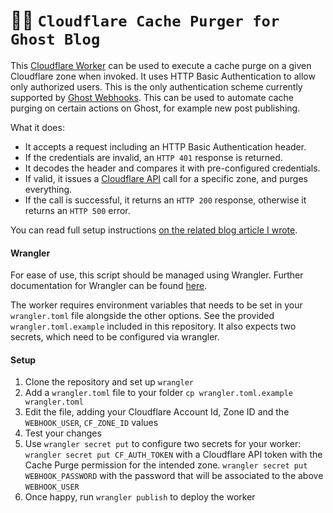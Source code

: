# 👷‍♀️ `Cloudflare Cache Purger for Ghost Blog`

This [Cloudflare Worker](https://workers.cloudflare.com/) can be used to execute a cache purge on a given Cloudflare zone when invoked. It uses HTTP Basic Authentication to allow only authorized users. This is the only authentication scheme currently supported by [Ghost Webhooks](https://ghost.org/docs/api/v3/webhooks/). This can be used to automate cache purging on certain actions on Ghost, for example new post publishing.

What it does:

- It accepts a request including an HTTP Basic Authentication header.
- If the credentials are invalid, an `HTTP 401` response is returned.
- It decodes the header and compares it with pre-configured credentials.
- If valid, it issues a [Cloudflare API](https://api.cloudflare.com/) call for a specific zone, and purges everything.
- If the call is successful, it returns an `HTTP 200` response, otherwise it returns an `HTTP 500` error.

You can read full setup instructions [on the related blog article I wrote](https://www.paolotagliaferri.com/cloudflare-cache-purge-with-ghost-webhook/).

#### Wrangler

For ease of use, this script should be managed using Wrangler.
Further documentation for Wrangler can be found [here](https://developers.cloudflare.com/workers/tooling/wrangler).

The worker requires environment variables that needs to be set in your `wrangler.toml` file alongside the other options.
See the provided `wrangler.toml.example` included in this repository. It also expects two secrets, which need to be configured
via wrangler.

#### Setup

1. Clone the repository and set up `wrangler`
2. Add a `wrangler.toml` file to your folder `cp wrangler.toml.example wrangler.toml`
3. Edit the file, adding your Cloudflare Account Id, Zone ID and the `WEBHOOK_USER`, `CF_ZONE_ID` values
4. Test your changes
5. Use `wrangler secret put` to configure two secrets for your worker: `wrangler secret put CF_AUTH_TOKEN` with a Cloudflare API token with the Cache Purge permission for the intended zone. `wrangler secret put WEBHOOK_PASSWORD` with the password that will be associated to the above `WEBHOOK_USER`
6. Once happy, run `wrangler publish` to deploy the worker
